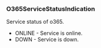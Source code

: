 ### O365ServiceStatusIndication
Service status of o365.

- ONLINE - Service is online.
- DOWN - Service is down.
